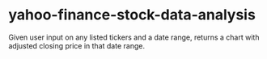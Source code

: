 # yahoo-finance-stock-data-analysis
Given user input on any listed tickers and a date range, returns a chart with adjusted closing price in that date range. 
